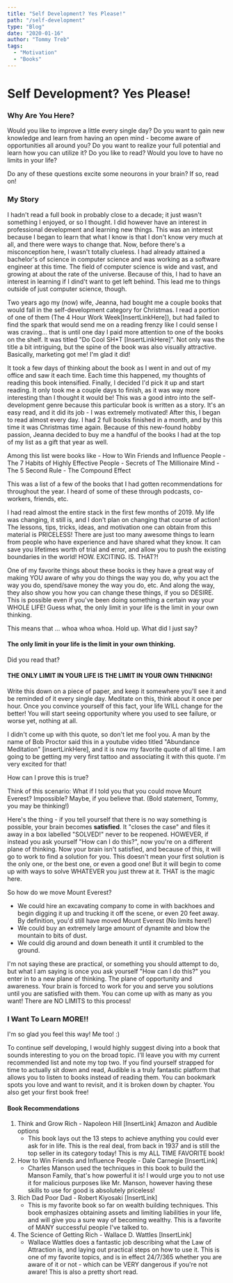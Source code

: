 ```yaml
---
title: "Self Development? Yes Please!"
path: "/self-development"
type: "Blog"
date: "2020-01-16"
author: "Tommy Treb"
tags:
  - "Motivation"
  - "Books"
---
```


# Self Development? Yes Please!

### Why Are You Here?

Would you like to improve a little every single day? Do you want to gain new knowledge and learn from having an open mind - become aware of opportunities all around you? Do you want to realize your full potential and learn how you can utilize it? Do you like to read? Would you love to have no limits in your life?

Do any of these questions excite some neourons in your brain? If so, read on!

### My Story

I hadn't read a full book in probably close to a decade; it just wasn't something I enjoyed, or so I thought. I did however have an interest in professional development and learning new things. This was an interest because I began to learn that what I know is that I don't know very much at all, and there were ways to change that. Now, before there's a misconception here, I wasn't totally clueless. I had already attained a bachelor's of science in computer science and was working as a software engineer at this time. The field of computer science is wide and vast, and growing at about the rate of the universe. Because of this, I had to have an interest in learning if I dind't want to get left behind. This lead me to things outside of just computer science, though.

Two years ago my (now) wife, Jeanna, had bought me a couple books that would fall in the self-development category for Christmas. I read a portion of one of them (The 4 Hour Work Week[InsertLinkHere]), but had failed to find the spark that would send me on a reading frenzy like I could sense I was craving... that is until one day I paid more attention to one of the books on the shelf. It was titled "Do Cool SH\*T [InsertLinkHere]". Not only was the title a bit intriguing, but the spine of the book was also visually attractive. Basically, marketing got me! I'm glad it did!

It took a few days of thinking about the book as I went in and out of my office and saw it each time. Each time this happened, my thoughts of reading this book intensified. Finally, I decided I'd pick it up and start reading. It only took me a couple days to finish, as it was way more interesting than I thought it would be! This was a good intro into the self-development genre because this particular book is written as a story. It's an easy read, and it did its job - I was extremely motivated! After this, I began to read almost every day. I had 2 full books finished in a month, and by this time it was Christmas time again. Because of this new-found hobby passion, Jeanna decided to buy me a handful of the books I had at the top of my list as a gift that year as well.

Among this list were books like - How to Win Friends and Influence People - The 7 Habits of Highly Effective People - Secrets of The Millionaire Mind - The 5 Second Rule - The Compound Effect

This was a list of a few of the books that I had gotten recommendations for throughout the year. I heard of some of these through podcasts, co-workers, friends, etc.

I had read almost the entire stack in the first few months of 2019. My life was changing, it still is, and I don't plan on changing that course of action! The lessons, tips, tricks, ideas, and motivation one can obtain from this material is PRICELESS! There are just too many awesome things to learn from people who have experience and have shared what they know. It can save you lifetimes worth of trial and error, and allow you to push the existing boundaries in the world! HOW. EXCITING. IS. THAT?!

One of my favorite things about these books is they have a great way of making YOU aware of why you do things the way you do, why you act the way you do, spend/save money the way you do, etc. And along the way, they also show you how you can change these things, if you so DESIRE. This is possible even if you've been doing something a certain way your WHOLE LIFE! Guess what, the only limit in your life is the limit in your own thinking.

This means that ... whoa whoa whoa. Hold up. What did I just say?

#### The only limit in your life is the limit in your own thinking.

Did you read that?

#### THE ONLY LIMIT IN YOUR LIFE IS THE LIMIT IN YOUR OWN THINKING!

Write this down on a piece of paper, and keep it somewhere you'll see it and be reminded of it every single day. Meditate on this, think about it once per hour. Once you convince yourself of this fact, your life WILL change for the better! You will start seeing opportunity where you used to see failure, or worse yet, nothing at all.

I didn't come up with this quote, so don't let me fool you. A man by the name of Bob Proctor said this in a youtube video titled "Abundance Meditation" [insertLinkHere], and it is now my favorite quote of all time. I am going to be getting my very first tattoo and associating it with this quote. I'm very excited for that!

How can I prove this is true?

Think of this scenario: What if I told you that you could move Mount Everest? Impossible? Maybe, if you believe that. (Bold statement, Tommy, you may be thinking!)

Here's the thing - if you tell yourself that there is no way something is possible, your brain becomes **satisfied**. It "closes the case" and files it away in a box labelled "SOLVED!" never to be reopened. HOWEVER, if instead you ask yourself "How can I do this?", now you're on a different plane of thinking. Now your brain isn't satisfied, and because of this, it will go to work to find a solution for you. This doesn't mean your first solution is the only one, or the best one, or even a good one! But it will begin to come up with ways to solve WHATEVER you just threw at it. THAT is the magic here.

So how do we move Mount Everest?

- We could hire an excavating company to come in with backhoes and begin digging it up and trucking it off the scene, or even 20 feet away. By definition, you'd still have moved Mount Everest (No limits here!)
- We could buy an extremely large amount of dynamite and blow the mountain to bits of dust.
- We could dig around and down beneath it until it crumbled to the ground.

I'm not saying these are practical, or something you should attempt to do, but what I am saying is once you ask yourself "How can I do this?" you enter in to a new plane of thinking. The plane of opportunity and awareness. Your brain is forced to work for you and serve you solutions until you are satisfied with them. You can come up with as many as you want! There are NO LIMITS to this process!

### I Want To Learn MORE!!

I'm so glad you feel this way! Me too! :)

To continue self developing, I would highly suggest diving into a book that sounds interesting to you on the broad topic. I'll leave you with my current recommended list and note my top two. If you find yourself strapped for time to actually sit down and read, Audible is a truly fantastic platform that allows you to listen to books instead of reading them. You can bookmark spots you love and want to revisit, and it is broken down by chapter. You also get your first book free!

#### Book Recommendations

1. Think and Grow Rich - Napoleon Hill [InsertLink] Amazon and Audible options
   - This book lays out the 13 steps to achieve anything you could ever ask for in life. This is the real deal, from back in 1937 and is still the top seller in its category today! This is my ALL TIME FAVORITE book!
2. How to Win Friends and Influence People - Dale Carnegie [InsertLink]
   - Charles Manson used the techniques in this book to build the Manson Family, that's how powerful it is! I would urge you to not use it for malicious purposes like Mr. Manson, however having these skills to use for good is absolutely priceless!
3. Rich Dad Poor Dad - Robert Kiyosaki [InsertLink]
   - This is my favorite book so far on wealth building techniques. This book emphasizes obtaining assets and limiting liabilities in your life, and will give you a sure way of becoming wealthy. This is a favorite of MANY successful people I've talked to.
4. The Science of Getting Rich - Wallace D. Wattles [InsertLink]
   - Wallace Wattles does a fantastic job describing what the Law of Attraction is, and laying out practical steps on how to use it. This is one of my favorite topics, and is in effect 24/7/365 whether you are aware of it or not - which can be VERY dangerous if you're not aware! This is also a pretty short read.
